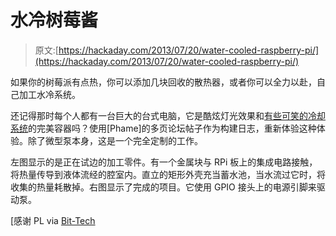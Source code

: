 # 水冷树莓酱

> 原文:[https://hackaday.com/2013/07/20/water-cooled-raspberry-pi/](https://hackaday.com/2013/07/20/water-cooled-raspberry-pi/)

如果你的树莓派有点热，你可以添加几块回收的散热器，或者你可以全力以赴，自己加工水冷系统。

还记得那时每个人都有一台巨大的台式电脑，它是酷炫灯光效果和[有些可笑的冷却系统](http://hackaday.com/2008/02/11/window-unit-turned-pc-water-cooler/)的完美容器吗？使用[Phame]的多页论坛帖子作为构建日志，重新体验这种体验。除了微型泵本身，这是一个完全定制的工作。

左图显示的是正在试边的加工零件。有一个金属块与 RPi 板上的集成电路接触，将热量传导到液体流经的腔室内。直立的矩形外壳充当蓄水池，当水流过它时，将收集的热量耗散掉。右图显示了完成的项目。它使用 GPIO 接头上的电源引脚来驱动泵。

[感谢 PL via [Bit-Tech](http://www.bit-tech.net/news/hardware/2013/05/01/water-cooled-raspberry-pi-computer-complete/1)